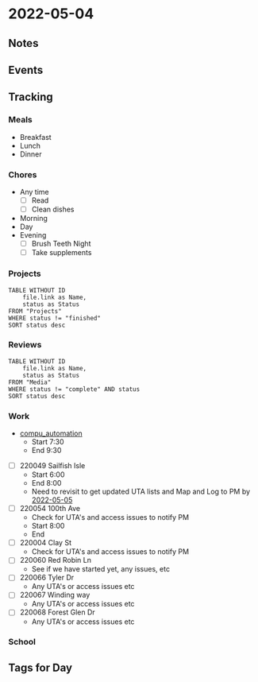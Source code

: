 # 2022-05-04
## Notes

## Events

## Tracking
### Meals
- Breakfast
- Lunch
- Dinner

### Chores
- Any time
	- [ ] Read
	- [ ] Clean dishes
- Morning
- Day
- Evening
	- [ ] Brush Teeth Night
	- [ ] Take supplements

### Projects
```dataview
TABLE WITHOUT ID
	file.link as Name,
	status as Status
FROM "Projects"
WHERE status != "finished"
SORT status desc
```

### Reviews
```dataview
TABLE WITHOUT ID
	file.link as Name,
	status as Status
FROM "Media"
WHERE status != "complete" AND status
SORT status desc
```

### Work
- [compu_automation](../Projects/compu_automation.md)
	- Start 7:30
	- End 9:30

- [ ] 220049 Sailfish Isle
	- Start 6:00
	- End 8:00
	- Need to revisit to get updated UTA lists and Map and Log to PM by [2022-05-05](2022-05-05)
- [ ] 220054 100th Ave
	- Check for UTA's and access issues to notify PM
	- Start 8:00
	- End 
- [ ] 220004 Clay St
	- Check for UTA's and access issues to notify PM
- [ ] 220060 Red Robin Ln
	- See if we have started yet, any issues, etc
- [ ] 220066 Tyler Dr
	- Any UTA's or access issues etc
- [ ] 220067 Winding way
	- Any UTA's or access issues etc
- [ ] 220068 Forest Glen Dr
	- Any UTA's or access issues etc

### School

## Tags for Day